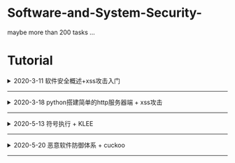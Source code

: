# Software-and-System-Security-
maybe more than 200 tasks ...

# Tutorial

<details>
<summary>2020-3-11 软件安全概述+xss攻击入门</summary>

# 软件安全

## 三大问题

### 有什么安全问题，安全问题产生的原因

#### 二进制方面

1. 内存相关问题
   - 有明确的机制
   - 例子：**缓冲区溢出**，空指针，格式化字符串
2. 逻辑错误问题
   - 多种多样

#### Web方面

1. 典型安全问题
   - **XSS**，**SQL**注入
2. 非典型安全问题：很多
   - 主要是一些代码的逻辑错误，每个漏洞都可能有不同的原理

### 如何去发现~~问题~~ (安全漏洞) -> 漏洞挖掘技术

#### 白盒分析

- 分析**软件的源代码**去寻找问题
- 方法
   - 手工代码分析 -> 软件测试技术 / 代码review。但是软件的源代码通常比较庞大，手工分析起来很费劲
   - 自动化代码分析 -> 典型的技术：符号执行

#### 黑盒分析

- 因为白盒分析数据量大，需投入很多人工，人们寻求简单方法，和白盒分析对立的黑盒发展
- 原理：完全不管软件的内部机理 / 不看源码，把需要分析的软件当做一个黑盒子，看不见 / 根本不去看内部
- 方法：分析**表面现象**
  - 软件：通过输入和输出去猜测内部机制
  - 黑盒分析法，Fuzzing技术(模糊测试)
  
### 如果有人利用这这些安全问题，如何防御

#### 补丁

- 由于软件复杂性，要发现问题及时修补
- 方法
  - 通过**漏洞数据库**来披露和管理各种漏洞，厂家有义务定期发布软件补丁或者更新
  - 软件用户应该**及时升级**软件
  - 第三方人员，如果发现了安全问题，应该**通报**给厂家，而不是在漏洞修补以前，利用漏洞搞破坏，或者不负责任的披露漏洞

#### 防御机制

1. 寻找记录攻击的痕迹，然后分析这些数据
   - 数据的来源分为了主机层面和网络层面
2. 攻击者可能会做哪些方面的伪装，常用的伪装技术有哪些，如何去对抗伪装
   - 方法：加壳脱壳技术 / Rootkit技术

## 研究第一大方面：缓冲区溢出和XSS

- 代表了**二进制软件**和**脚本软件**（包括绝大多数Web软件都是脚本软件开发的）两大技术方向
- 缓冲区溢出虽然比XSS底层，但是更难。XSS虽然比较上层，但是相对比较容易理解
  - 计算机科学的特点就是，越底层的东西，越难
  - 开发操作系统比开发app难多了

## 二进制软件

- 计算机的底层，是CPU直接执行在内存中的机器指令
- C和C++这类编程语言开发的软件，通过编译链接过程，把程序变成CPU可以直接执行的二进制指令
- 这类软件的一个特点也是不可避免的一点：需要直接操作内存(指针)
  - 内存是所有在运行态的软件及其数据保存的地方
  - 内存分为细小的单元，每个单元有一个唯一的地址
- 二进制软件安全问题的根源
  - 所有要访问数据，必须知道数据的地址，要保存新的数据，就必须分配内存，获得可用的地址
  - 地址也是数，如果不小心计算错误，就会访问到不该访问的数据，造成数据的泄露或者破坏。
- 二进制程序的编程，有很大的难度的原因
  - 二进制文件晦涩难懂
  - CPU只能执行二进制指令(是基于物理上的电路)，所以不可能设计得机制太复杂

## 脚本软件

- 在C和C++发展成熟以后，就有人去研究如何降低编程的难度，能否避免程序员编程时直接操作内存，把需要操作内存的地方，都封装起来，屏蔽在编程语言的内部 -> 发明了脚本语言
- 概念：用C和C++这样的二进制程序开一个软件来执行一种新的程序，就是用软件来模拟CPU工作
  - 由于软件的可定制性比CPU就高多了，可以想定义什么指令就定义什么指令
  - 对象与封装：把所有需要操作内存的东西，全部封闭在执行器内部，只给程序员接口，不给程序员操作内存的机会。比如把字符串封装为string**对象**。只能调用string.len()这样的方法来操作这个对象。这样就避免了由于编程不慎造成的内存相关问题，也降低了编程难度
- 如python、java、js、web浏览器这样的脚本程序的执行器都是二进制程序。
- 解决了内存相关问题，有引出了其他的问题
  - 用户输入问题。比如XSS出现的原因如下：web程序存在一种高交互性。web是互联网时代的软件的基本框架，所以会有用户提交数据。为了网页动态的需求，开发了网页的前端脚本，比如js，直接把脚本嵌入到网页中。浏览器只要发现了script标签，就去当做脚本来执行，把网页按照程序员的定制，变的丰富多彩，变得富于变化。但是，恰恰另外一种需求，就是UGC(User Generated Conten 用户生成内容)软件，也就是网页的内容来自于用户提交的内容，比如BBS、博客、微博，电商视频网站的用户评论，都会涉及到用户提交的内容在页面上呈现。**当用户提交的内容里含有脚本**，如果直接将用户提交的内容放在页面上，那么用户提交的内容中的脚本会不会被浏览器解析执行呢？那么一个用户提交了一个脚本就可以在这个页面的所有用户主机上执行呢？用户能提交程序执行了，怎么才能不保证这个程序不是恶意的呢？前端脚本，除了渲染页面元素这样的功能，还有获得用户的输入跳转页面到其他地址等等丰富的功能。

## 实验

### 编写一个简单的html文件

- 要求只要有一个表单，用户就可以在表单中输入数据，向服务器提交。
    
    ```html
    <html>
    <body>
    <form method="post">
            <input type="text">
            <button>提交</button>
        </form>
    </body>
    </html>
    ```

- 保存为index.html文件，用浏览器打开显示如下
  
  <img src="./readmeimg/2020-3-11-img/indexhtml.png" width=50%>

### 搭建一个web服务器

- 如果这个html是放在web服务器上，用户输入了数据，点击提交，浏览器就会把编辑框中的数据封装为一个POST请求，发现服务器。服务器会把这个数据发给后端脚本来处理。
- 通过定义form的属性来指明需要哪个脚本文件来处理
  - 比如PHP程序，他有一个POST超级变量，当用户提交了数据以后，对应的php脚本的post变量就是用户提交的数据
  - 假设服务器现在把用户提交的数据放在user_input.html的body标签中。然后保存在服务器文件的根目录中。当有网站的用户访问 http://xxxx.com/user_input.html 的时候，就会看到刚才那个表单用户提交的内容。当然实际的情况是这两个用户可能不是同一个用户，于是A用户提交的内容B用户就访问到了。
  - 当服务器脚本是原封不动的把用户输入的数据写到html里时，如果用户提交的数据中包括`<script>标签`，就会被执行。比如alert函数，弹出一个消息框，`<script>alert('xss attack')</script>`；比如给window.location.href赋值，能让用户莫名其妙的跳转到另外一个网站
- 最简单的实验环境
  - 在vscode中，安装一个php插件，然后编写一个简单的php脚本，调试运行这个脚本
  - F5 vscode会自动选择脚本运行的方式，把用户的表单输入写入到html文件
  - 通过浏览器访问这个文件html文件，这就是一个最简单的xss运行环境了。
- 实际的XSS漏洞可能很复杂，比如还会有数据库、登录等。另外，编程语言也不限于php，java、python也可以

### 问题

- 当编写的代码中出现中文，在网页上显示乱码
  - 编码问题，head标签里通过meta指定

# 教学网站

http://programtrace.com/

# 软件安全能力清单 

**要求：对照清单，上面所有的东西都掌握，一项项检测自己的能力**

</details>

---

<details>
<summary>2020-3-18 python搭建简单的http服务器端 + xss攻击</summary>

# 使用python内置的库开发一个基本的http服务器端

- [测试代码](./readmeimg/2020-3-18-img/httpserver.py)
- 使用python原生的cgi和http.server两个库运行的一个简单的http服务器程序
  - 因为没有使用第三方库，所有不需要使用pip安装依赖
  - 运行比较简单
  - 公共网关接口（Common Gateway Interface，CGI）是Web 服务器运行时外部程序的规范，按 CGI 编写的程序可以扩展服务器功能

## 讲解代码

```python
# -*- coding: utf-8 -*-

import sys
import cgi
from http.server import HTTPServer, BaseHTTPRequestHandler

class MyHTTPRequestHandler(BaseHTTPRequestHandler):
    field_name = 'a'
    form_html = \
        '''
        <html>
        <body>
        <form method='post' enctype='multipart/form-data'>
        <input type='text' name='%s'>
        <input type='submit'>
        </form>
        </body>
        </html>
        ''' % field_name

    def do_GET(self):
        self.send_response(200)
        self.send_header("Content-type", "text/html")
        self.end_headers()
        try:
            file = open("."+self.path, "rb")
        except FileNotFoundError as e:
            print(e)
            self.wfile.write(self.form_html.encode())
        else:
            content = file.read()
            self.wfile.write(content)

    def do_POST(self):
        form_data = cgi.FieldStorage(
            fp=self.rfile,
            headers=self.headers,
            environ={
                'REQUEST_METHOD': 'POST',
                'CONTENT_TYPE': self.headers['Content-Type'],
            })
        fields = form_data.keys()
        if self.field_name in fields:
            input_data = form_data[self.field_name].value
            file = open("."+self.path, "wb")
            file.write(input_data.encode())

        self.send_response(200)
        self.send_header("Content-type", "text/html")
        self.end_headers()
        self.wfile.write(b"<html><body>OK</body></html>")


class MyHTTPServer(HTTPServer):
    def __init__(self, host, port):
        print("run app server by python!")
        HTTPServer.__init__(self,  (host, port), MyHTTPRequestHandler)


if '__main__' == __name__:
    server_ip = "0.0.0.0"
    server_port = 8080
    if len(sys.argv) == 2:
        server_port = int(sys.argv[1])
    if len(sys.argv) == 3:
        server_ip = sys.argv[1]
        server_port = int(sys.argv[2])
    print("App server is running on http://%s:%s " % (server_ip, server_port))

    server = MyHTTPServer(server_ip, server_port)
    server.serve_forever()

```

### 运行代码

- 使用`python httpserver.py`或者`py httpserver.py`
  - 使用vscode调试代码，在同目录下会自动生成一个`.vscode`的目录，目录下生成`launch.json`文件，配置如下
        
    ```json
    {
        // 使用 IntelliSense 了解相关属性。 
        // 悬停以查看现有属性的描述。
        // 欲了解更多信息，请访问: https://go.microsoft.com/fwlink/?linkid=830387
        "version": "0.2.0",
        "configurations": [
            {
                "name": "Python: 当前文件",
                "type": "python",
                "request": "launch",
                "program": "${file}",
                "console": "integratedTerminal"
            }
        ]
    }
    ```

- 在浏览器的访问网址为`127.0.0.1:8080/a.html`
  
  <img src="./readmeimg/2020-3-18-img/a-html.png" width=50%>

### 主要的父类与子类

#### http methods

- [http请求下的多种methods](https://developer.mozilla.org/en-US/docs/Web/HTTP/Methods)
  - 通常使用得最多的，是 GET 和 POST
  - 直接在浏览器中输入链接，浏览器拿到地址以后，默认是采用 GET 方式向服务器发送请求，GET 方式最常见。
  - 表单使用的 post 方法提交数据 `<form method='post' enctype='multipart/form-data'>`
  - 通常来说，从服务器获取数据，使用 get 方法，向服务器提交数据，使用 post 方法
  - 其他的方法，在现在的web应用程序中，用到的很少

#### MyHTTPServer类

- MyHTTPServer类，是继承自原生的HTTPServer，重写 init 函数，增加了打印输出语言
- 然后直接调用父类 HTTPServer 的 init 函数传递了服务器运行需要的地址、端口等参数，我们的监听地址和端口是 0.0.0.0:8080

  ```py
  class MyHTTPServer(HTTPServer):
      def __init__(self, host, port):
          print("run app server by python!")
          HTTPServer.__init__(self,  (host, port), MyHTTPRequestHandler)
  ```

#### MyHTTPRequestHandler

- MyHTTPRequestHandler 类，这个是 HTTPServer 的回调，用来处理到达的请求，也就是 0.0.0.0:8080 上有任何的 HTTP 请求到达时，都会调用 MyHTTPRequestHandler来处理
  - MyHTTPRequestHandler 直接继承自 BaseHTTPRequestHandler
  - 重写了父类的 do_GET和do_POST两个方法
  - 这个HTTP请求的处理类是整个代码的主体，也是出问题的地方
  - 在 python 的 BaseHTTPRequestHandler 类中 ，do_XXX函数，就是处理对应的客户端请求的函数。代码指定了 MyHTTPRequestHandler 来处理 http 请求，那么当用 GET 方法请求，就会调用 do_GET，POST 方法请求，就会调用 do_POST函数
  - 浏览器所发送的数据包里包括请求类型， 在 http 的 headers里，会说明方法。
  - 这是python最基本的http 服务器的方式

### 其他处理

- 通常，一个静态的http服务器，这里的路径就是 http 服务器根目录下的文件，动态服务器可能是文件和参数，或者是对应其他服务器后台的处理过程
  - self.path 是这个请求的路径
  - 例如 http://127.0.0.1:8080/a.html 。其中 http://127.0.0.1:8080是协议服务器地址和端口。/a.html就是路径
  - 例如 http://127.0.0.1:8080/a.php?p1=x 。指定由 a.php 来处理这个请求，参数是 p1=x 。问号后面是参数，可以有多个
- 一般来说，如果读的文件不存在，应该返回404
  - self.send_response(200) 按照协议应该是404
  - 则这里的处理为 如果指定的文件不存在，还是返回200，表示请求路径是正确的，可以处理，然后返回一个默认的页面。这个页面是 form_html的变量，在FileNotFoundError异常处理过程中写回
  - self.wfile 和 self.rfile 对应 http 响应和请求的 body 部分
- GET处理完成以后，浏览器就拿到了 200 状态的  "Content-type" 为 "text/html" 的 form_html
- 在浏览器刷新是重复上一次的POST请求，所以会提示是否要重新提交表单

### 调试运行

- 在 def do_GET 下断点，刷新浏览器，代码就会断点命中中断。
- 结合浏览器，抓包看看 http 请求和响应的数据格式 （用抓包器或者浏览器的调试模式观察）

#### 浏览器调试模式

- 打开浏览器的调试模式(chrome > 菜单 > 更多工具 > 开发者工具)
- 在sources这个标签下看到服务器向浏览器返回的数据，即 form_html 变量
  - 这一段 html 浏览器渲染出来，就是那个带一个编辑框的表单- 表单指定了使用post方式向服务器提交数据
  
    <img src="./readmeimg/2020-3-18-img/sourcetab.png">

- 在network tab里可以看到完整的请求响应过程
  
  <img src="./readmeimg/2020-3-18-img/networktab.png">

  - 完整的网络数据，其中 header 里就说了 GET 或者 POST 、返回的状态码200等等
    
    <img src="./readmeimg/2020-3-18-img/headers.png">

- 在表单中填入数据，点提交按钮，然后服务器的 do_POST 函数被调用。通过 cgi.FieldStorage解析了客户端提交的请求，原始的请求的头部在self.headers。body部分在self.rfile。解析完成以后放到 form_data变量里，其中 form_data['field_name'].value 是在编辑框中填入的数据
  ```py
  form_data = cgi.FieldStorage(
            fp=self.rfile,
            headers=self.headers,
            environ={
                'REQUEST_METHOD': 'POST',
                'CONTENT_TYPE': self.headers['Content-Type'],
            })
  ```

### 使用场景

- 通常，一个服务器会根据业务逻辑处理用户提交的数据，比如用户发表的商品评论，比如在线教学系统中填入的作业一般会写入数据库。但是这些数据，在某些情况下又会被显示出来，比如其他用户查看别人的商品评论的时候，比如老师查看学生的作业时。
- 为了模拟这个过程，简化了一下，没有用户系统，也没有数据库，直接写入了 path 对应的文件。
- 处理用户提交，写入文件
  ```py
  fields = form_data.keys()
  if self.field_name in fields:
      input_data = form_data[self.field_name].value
      file = open("."+self.path, "wb")
      file.write(input_data.encode())
  ```
  - fields = form_data.keys()是获取表单中的键值对，因此使用.value得到输入的值：这里获得是对应的是form中input的name `<input type='text' name='%s'>`
  - 表单以变量名变量值的方式组织，input的name相当于变量名，填入的数据就是变量值
  - python的cgi.FieldStorage将form组织为python的dict数据类型，所以可以通过  form_data['field_name'].value 获得所填入的数据
- 如果写入成功，就返回一个 200 状态的 OK 
  ```py
  self.send_response(200)
  self.send_header("Content-type", "text/html")
  self.end_headers()
  self.wfile.write(b"<html><body>OK</body></html>")
  ``` 

## 漏洞

- 如果向网页中填入了 123 ，那么123被写入了a.html文件。执行完成后，同目录下会多一个a.html，内容为123。然后下次再访问 http://127.0.0.1:8080/a.html 时，在浏览器地址栏里回车。由于这个时候a.html已经存在了，所以是运行的部分是
  ```py
  else:
      content = file.read()
      self.wfile.write(content)
  ```
  - 会直接把文件内容会写给浏览器
  - 这里是在简化模拟用户提交数据 > 存入数据 > 其他用户获取这个数据的过程
  
  <img src="./readmeimg/2020-3-18-img/httpserver1.gif">

- XSS漏洞
  - 再访问一个不存在的页面，比如b.html，又会出现那个默认的form。这时输入`<html><body><script>alert('XSS')</script></form></body></html>`，然后在访问b.html的时候，整个页面被载入 script 在浏览器上执行，也就是**用户提交的数据被执行了**

    <img src="./readmeimg/2020-3-18-img/httpserver-xss.gif">

  - 重新开一个页面，在c.html中填入`<html><body><script>window.location.href='http://by.cuc.edu.cn'</script></form></body></html>`。下次再访问c.html的时候。页面跳转了。`window.location.href='http://by.cuc.edu.cn'` 这段脚本的功能是实现了跳转
        
- 理论上，任何的js都是可以被执行的。js可以实现非常丰富的功能。比如可以骗取用户扫码、支付，实际到黑客的账户。如果是没有基本防御措施的网站，这段会被放进服务器数据库里，然后别人提交了数据就自动跳转到这个网站。比如有一个商品A，用户在评论里输入了一段js代码。如果服务器不做处理直接保存。后面的用户访问商品A、看评论，前一个用户输入的代码就会在其他用户的页面上执行。

### Furthermore

- 如果大家在浏览器中访问 http://127.0.0.1:8080/httpserver.py ，则在sources中显示全部完整的源代码。由于服务器没有做任何过滤，只要是存在的文件，就发送给客户端
  - 现在黑客可以知道我整个后台的逻辑了。
  - 如果还有一些配置文件，比如数据库地址和访问口令等。那就更严重了
  - 更严重的是，黑客甚至可以注入后端代码。由于我们是回写到文件，可以构造一个http post请求，把httpserver.py文件改写了。但是构造这个请求用浏览器就不行了，需要采用curl等更基础的工具裸写post请求发送给服务器的
- 在调试工具的 elements tab，由于后台只处理名为a的表单项写入文件，所以我们需要把input的把 name="%s" 改为 name="a" 再提交。改为以后，同时在提交框中输入‘hahaha’提交。此时httpserver.py，它变为'hahaha'，只是注入一个hahaha 服务器就挂了，再也跑不起来了。
  
  <img src="./readmeimg/2020-3-18-img/httpserver-xss3.gif">

- 所以，这是一个及其简单，但是漏洞百出的web服务器。这就是不做任何过滤，直接写入数据的危害。

## 参考资料

- [http methods](https://developer.mozilla.org/en-US/docs/Web/HTTP/Methods)

</details>

---

<details>
<summary>2020-5-13 符号执行 + KLEE</summary>


# 符号执行

## 黑盒测试

黑盒测试主要通过操纵其公开接口对软件进行评估，其中最知名的黑盒测试是模糊测试（Fuzzing）

模糊测试把测试对象当做一个黑盒子，不深入理解内部原理。模糊测试或者模糊化是一种软件测试技术，通常是自动化或者半自动化的，它能提供有效的、未预期的、随机的数据作为程序的输入

模糊测试能产生很多崩溃，分析人员通过这些崩溃作为分析问题的起点，以便确定漏洞的可利用性。然而，因为对程序控制流缺乏语义上的理解，模糊测试有代码覆盖率低的缺陷，即使是当前最高级的模糊测试技术也很难完全覆盖大型程序的所有路径

举个例子，对于以整形数据为路径分支条件，含有长为32比特的常量的约束等式条件（如if(v==4)），Fuzzing测试仍然有可能达到其上限次数（2^32次尝试）才能找到使得此等式为true的值，那么这个if为true分支被测试到的可能性极低

**毕竟不看代码，完全瞎试是Fuzzing的精髓嘛**

## 符号执行

符号执行就是为解决这个问题而设计的

符号执行作为一种能够系统性探索程序执行路径的程序分析技术，能有效解决模糊测试冗余测试用例过多和代码覆盖率低这两个问题。

与模糊测试的思路不一样，符号执行是一种程序分析技术，是白盒测试技术，基于程序分析 / 或者说是一种程序分析技术，需要解析程序的源码（或者至少是反汇编后的汇编代码）

### 主要思想

以**符号输入**代替程序的实际输入，以**符号值**代替程序运行过程中的实际值，并以**符号布尔表达式**表示程序中的分支条件。这样，一条程序执行路径就包含了一系列的符号变量、表达式赋值以及约束条件等，程序中的各路径的信息能以符号的形式被完整记录和保存

我们把**某条执行路径上的所有分支条件所组成的约束集**（Constraint Set）称为路径约束或路径条件（PC, Path Constraint，Path Condition）。符号执行的主要目的是通过对路径约束的求解来判断此条路径的可达性（Feasibility），并能给出执行此条路径的实际测试输入

简单来说，符号执行的目的是**覆盖程序执行的每一个分支**。方法就是查看和收集程序执行过程中每一个分支条件的具体条件，把这些具体条件收集起来，变成一个数学的表达式，然后通过一些方法自动化的求解这些表达式，得到满足执行程序的路径的具体的输入的值，就可以覆盖特定的程序分支了

### 例子讲解

<img src="./readmeimg/2020-5-13-img/tree.png">

左边的是一段示例代码，一共13行，包括两个函数，一个main函数，一个foo函数

程序有两个输入，从外部读入的数据x和y

foo函数以x和y作为条件，内部有分支

假设在第五行有一个bug，需要一种自动化的方法来找出这个bug

Fuzzing技术在某些特定情况下有可能极其小的概率才能覆盖到特定分支，所以Fuzzing技术最大的问题就是代码覆盖率不高。对于穷尽每个执行路径目标来说有点难

符号执行在解析代码的情况下，首先把程序的**每一个分支**画出来，形成一个称为**符号执行树**的数据结构 
- 类似程序的控制流程图
- 要明确每个分支的具体的执行路径条件
- 比如第一个分支的执行条件是y>x，第二个分支的执行条件是y<z+10。x和y都是输入数据，在数学上来说，都是未知数。如果我们能够有一种方法，可以求解 y>x 的一个满足解和一个不满足解，就找到了覆盖两个分支的两个测试用例。同样，对第二分支来说，在满足 y>x 的情况下，同时再满足 y<z+10 或者不满足 y<z+10 ，就能得到两个二级分支的具体的输入数据
- 这里多了一个变量z，通过分析代码发现，z并不是一个新的数据数据，并不是未知数，而是其他未知数赋值而来，所以每一步，我们都记录下这种赋值关系，形成一个“表达式组” > 我们初中的时候学的“不等式组”
- 理论上来讲，每一个程序执行的分支，每一个“执行路径”都有一个**确定的不等式组**作为执行条件，我们称为“约束”。如果能求解到这个不等式组的一个解，那么就可以构造出专门覆盖这条路径的测试数据，称为“约束求解”
- 对于我们想要找的bug > 第五行的代码，最终形成一个这样的“约束条件” > 是这一个具体路径的路径约束
  
  <img src="./readmeimg/2020-5-13-img/constraint.png" width=30%>

#### 求解约束

- 自动化求解，不是人工求解
- 得到一个满足解即可，不用得到解析解 > 只需要得到一个满足这个不等式组的具体的值，就等达到目的
- 如果我们把每一个路径的约束全部求解一遍，那么我们就能得到100%代码覆盖率的测试数据集，能够充分测试一个软件，找出软件中所有潜在的bug和漏洞

#### SAT

**想法很好，难度很大**

符号执行技术在上个世纪70年代被提出之后，受限于当时计算机的计算能力和约束求解技术的不足，并没有取得太大的进展

近年来，由于可满足模理论(SMT)研究以及动态符号执行技术的提出和应用使得符号执行技术研究有了革命性的进展，并已经被学术界和业界广泛应用于**软件测试、漏洞挖掘、模型验证**等领域

基本想法，已经提出来50年了。但是一直找不到一种自动化求解约束表达式的方法，所以停留在理论层面，但是最近十几、二十年情况不一样了，我们有了一种新的方法，并且开发出了工具，可以做到了

抽象一点，布尔可满足性问题（SAT，Boolean Satisfiability Problem），又称为命题可满足性问题（Propositional Satisfiability Problem），通常缩写为SATISFIABILITY或者SAT。布尔可满足性问题主要作用**是在使用某种特定的语言描述对象（变量）的约束条件时，求解出能够满足所有约束条件的每个变量的值**

#### SMT

SAT求解器已经被用于解决模型检查、形式化验证和其它包括成千上万变量和约束条件的复杂问题。但SAT问题是个NP完全问题，具有比较高的复杂度，且直接使用SAT求解器对程序进行分析的话需要需将问题转化为CNF形式的布尔公式，这给转化工作带来很大的困难

数学家已经证明了所有的NPC问题，都可以转化为SAT问题，后来发现一种算法，可以缓解这个问题，并在一定程度上求解。具体算法我们不用去深入了解，因为前人已经开发出工具了，简而言之是一种基于多维空间收敛搜索的方法。这个工具称为 SAT 求解器 / 他的变种SMT 求解器

可满足模理论(SMT，Satisfiability Modulo Theories)主要用于自动化推论（演绎），学习方法，为了检查对于一些逻辑理论的一阶公式的可满足性而提出的。SMT技术主要用于支持可推论的软件验证，在计算机科学领域已经被广泛应用于模型检测（Model Checking），自动化测试生成等。可以被用于检查基于一种或多种理论的逻辑公式的可满足性问题。典型的应用理论主要包括了各种形式的算术运算（Formalizations of Various Forms of Arithmetic），数组（Arrays），有限集（Finite Sets），比特向量（Bit Vectors），代数数据类型（Algebraic Datatypes），字符串（Strings），浮点数（Floating Point Numbers），以及各种理论的结合等

相对于SAT求解器而言，SMT求解器不仅仅支持布尔运算符，而且在使用SMT求解器的解决问题的时候不需要把问题转化成复杂的CNF范式，这使得问题得以简化。上面我们总结出来的“约束求解”问题有自动化的方法了，而且已经有人开发了工具了 > 其中比较优秀的是Z3，微软研究院开发的。

<img src="./readmeimg/2020-5-13-img/SMT-tools.png">

#### 约束求解器的使用

- [Z3网页](https://rise4fun.com/z3)
  
  <img src="./readmeimg/2020-5-13-img/Z3-SMT.png" width=50%>

  - 这个是 SMT 求解器使用的一种描述语言，来描述变量之间的约束关系
  - `Is this formula satisfiable?`表明检测这个formula是否可满足的。
  - 简化修改如下
    ```
    ; This example illustrates basic arithmetic and 
    ; uninterpreted functions

    (declare-fun x () Int)
    (declare-fun y () Int)
    (declare-fun z () Int)
    (assert (>= (* 2 x) (+ y z)))
    (assert (= x y))
    (check-sat)
    (get-model)
    (exit)
    ```
    - 运行后的结果为
        ```
        sat
        (model 
            (define-fun z () Int
                0)
            (define-fun y () Int
                0)
            (define-fun x () Int
                0)
        )
        ```
    - formula 按照工具的要求语法，写成一种固定的形式
    - 1、2行是注释
    - 3、4、5三行相当于定义了三个int类型的变量
    - 7、8两行定义两个约束 > 固定语法：运算符写在前面，运算数写在后面。第一个约束表达式实际是：2 * x >= y + z
    - 9、10、11行是要求求解器做三个具体的事情，第一个是检测是否这个表达式是否满足 > 有无解；get-model得到一个具体的满足解，求解器给出了 x=0 y=0 z=0 就能满足两个约束；11行告诉求解器，工作做完了可以退出
- 改写前面例子
    ```
    ; This example illustrates basic arithmetic and 
    ; uninterpreted functions

    (declare-fun x () Int)
    (declare-fun y () Int)
    (declare-fun z () Int)
    (assert (= z (* 2 x)))
    (assert (> y x))
    (assert (< y (+ z 10)))
    (check-sat)
    (get-model)
    (exit)
    ```
    输出
    ```
    sat
    (model 
        (define-fun y () Int
            0)
        (define-fun x () Int
            (- 1))
        (define-fun z () Int
            (- 2))
    )
    ```

#### SMT-LIB

编程实现这种自动化的格式转化，就能实现一个全自动能完成100%代码覆盖率，生成每一条路径的测试数据的自动化工具

实际上有的SMT求解器都已经标准化了，上面的那种描述语言是所有约束求解器都遵守的输入语言，称为SMT-LIB

SMT-LIB（The satisfiability modulo theories library）自从2003年开始发起的为SMT理论研究提供标准化支持的项目，旨在促进SMT理论的研究和开发

SMT-LIB的目的主要如下：为SMT系统提供标准化严谨的背景理论描述；发展和促进SMT求解器的输入和输出语言；为SMT求解器研究团队建立和提供大型测试集library等。

SMT-LIB的定义：如果对于用户声明(declare)的常量和函数，存在一个解（interpretation）能使全局栈里面的所有的公式集（the set of formulas）为true，则称这些公式集是可满足（satisfiable）的

<img src="./readmeimg/2020-5-13-img/SMT-LIBV2.png" width=70%>

- 这个为SMT-LIB V2语言在实际约束求解中的应用
- declare-fun 命令用于声明一个函数，当函数里面参数为空时，表示声明一个符号常量；
- assert 命令用于添加一个约束式formula到SMT全局栈里面；
- check-sat 命令决定在栈里面的公式（formulas)是否是可满足的，如果是，则返回sat，如果不满足（not satisfiable，即unsatisfiable），则返回unsat，如果求解器无法根据已有的formula决定是否满足，则返回unknown；
- get-value 命令用于在check-sat命令返回的结果是sat的前提下获取满足使SMT求解器全局栈中所有formulas为true的其中的一个解

当前很多非常著名的软件测试工具都采用了符号执行技术，而且已经有很大一部分开放了源代码。例如：NASA的Symbolic (Java) PathFinder，伊利诺大学香槟分校（UIUC）的 CUTE和jCUTE，斯坦福大学（Stanford）的 KLEE, 加利福尼亚大学伯克利分校（UC Berkeley）的 CREST和 BitBlaze，瑞士洛桑联邦理工学院（EPEL）的S2E，卡内基梅隆大学（CMU）的Mayhem和Mergepoint，加利福尼亚大学圣巴巴拉分校（UC Santa Barbara）的angr等。在工业领域也有符号执行工具被广泛使用，如Microsoft(Pex, SAGE, YOGI和PREfix), IBM (Apollo), NASA 和Fujitsu的 (Symbolic PathFinder)等

这些工具发现了很多软件的bug > 比如SAGE，win7三分之一的安全漏洞是它发现的

上面说了这么多符号执行工具，实现过程：根据代码生成符号执行树 > 收集路径的约束 > 转为SMT-LIB格式 > 输入给约束求解器 > 验证路径可达或者不可达，可达的情况下获得解 > 根据解自动构造输入数据

#### [KLEE](https://klee.github.io/)

但是不同的符号执行工具在实现时有不同，比如KLEE只能分析C源码程序，后续的一些工具可以分析二进制程序

KLEE能实现全自动化，唯一的缺点是需要在程序中进行少量的修改

<img src="./readmeimg/2020-5-13-img/KLEE.png" width=50%>

- klee_make_symbolic(&a, sizeof(a), "a") 的作用就是a标记为需要求解的输入数据
- BitBlaze还有一些后续工具，能够实现输入数据的自动识别，更高级一些

使用KLEE一共就几个步骤：准备一份源码，标记要分析的输入数据，编译，使用KLEE来运行编译后的程序，得到KLEE自动生成的测试用例，最后把所有输入测试用例循环输入给被测试程序，完成自动测试

KLEE不是使用的在线版本的示例性质的约束求解器，而是直接调用本地的二进制程序。Windows和Linux下都有Z3的可执行程序，Windows系统中是Z3.exe，可以在官网下载

**KLEE是暴力求解吗？**

##### 实验

- 环境：Linux
- [官方的教程](https://klee.github.io/tutorials/testing-function/)
- 使用KLEE，来完成自动走迷宫
  - https://github.com/grese/klee-maze
  - https://feliam.wordpress.com/2010/10/07/the-symbolic-maze/
  - 把这个迷宫小游戏的代码整理编译运行一下，然后在教程的基础上使用KLEE来完成这个迷宫游戏的自动探路，体验一下符号执行是如何去根据程序分析来自动生成满足特定约束条件、覆盖指定程序执行路径的输入数据的

#### 符号执行的主要问题

##### 路径爆炸

当程序中有循环的时候，按照符号执行树，每一个分支条件都是需要展开，这会造成程序的路径非常多。但循环是程序的一个基本结构，普遍存在的，这种情况要遍历每一个路径，实际路径数量会非常巨大，造成消耗的时间不可行。这个问题称为路径爆炸，路径的数据量是分支数量的指数级，循环更加强了这个问题。

当程序路径非常多，输入变量非常多的时候，会超过SMT求解的求解能力

所以对大型程序，目前符号执行只是一种**辅助性**的手段。但是这种技术是有前景的，随着计算能力的增强，算法的优化和改进，未来可能成为程序分析、程序自动化测试和程序安全性分析的主要的形式化的方法，在软件安全领域有非常重要的应用

</details>

---

<details>
<summary>2020-5-20 恶意软件防御体系 + cuckoo</summary>

# 恶意软件防御体系

## 杀毒软件

- 背景：互联网没有今天这么发达，低速网络条件 - **单机的杀毒软件**
- 机制简单、容易实现，所以杀毒软件很早就被开发出来
- 核心：对系统中的所有文件进行全盘的扫描，将每个文件的**静态特征**，主要是文件类型、文件的hash值得数据与一个数据库中保存的信息进行对比
- 这个数据库中，主要保存的是一些**已经发现**的蠕虫病毒、恶意软件的hash值等静态特征。如果能匹配上，说明扫描到的文件是一个蠕虫病毒或者恶意软件，那么就进行删除。
- 开发杀毒软件的厂家，必须进行**病毒数据库的更新**：把厂家们已经发现的恶意软件加入到病毒数据库中，并让已经安装在客户主机中的杀毒软件定期链接服务器，升级病毒数据库。

## 入侵检测系统

- 在杀毒软件的基础上，人们还开发出了入侵检测系统
- 把数据库和对数据的扫描做成一个单独的设备，这个设备安装在一个网络的入口处，所有进入这个网络的**数据流量**都和**恶意数据的特征库**进行比较，找出其中可能有问题的数据并**拦截**

## 基于静态特征的匹配和查杀机制的缺陷

1. 查杀滞后
   - 杀毒软件能够查杀到的前提，是病毒的特征已经在数据库中。
   - 而这个数据库的特征是人为加入的。如果黑客们开发了一个新的蠕虫病毒或者攻击程序，杀毒软件是无法查杀的。
   - 只有当一个恶意软件已经流行开了，被杀毒软件厂家获得了**样本**，进行了**逆向分析**以后，才能确定其是否恶意，并提取其hash值等静态特征
2. 分析不容易
   - 从获得样本中进行软件的行为分析判断其是否恶意并不容易，需要很多的逆向工程的工作，这个工作需要有非常高的专业技能，同时有非常耗时间
3. 病毒变异容易
   - 恶意程序的源代码在黑客手里，他们要想进行变异，绕过杀毒软件的特征检测非常容易，只需略微进行修改，重新编译，hash就变了

## 改进

面对大规模变异的恶意软件，杀毒软件很可能疲于奔命

### 改进样本的获取渠道

- 原来杀毒软件厂家会在网络中容易被攻击的地方布置一些“陷阱”，如果恶意软件攻击进入了这些陷阱，杀毒软件厂家就获得了样本，这些陷阱就是早期的蜜罐。但是这种蜜罐只对蠕虫病毒等大规模流行的恶意软件有作用，对于一些定点的攻击很难获得样本。
- 后来，有杀毒软件厂家基于**黑白名单机制**，开发了一种直接从用户主机和网络流量中获取大量样本的方法。把一些**已知的可信的正常的软件**加入到一个“白名单”中，就像发一个“良民证”一样，这些软件就不查了。对于已经在黑名单中的文件，全部无条件查杀。对于既不在白名单又不在黑名单中的新的样本，全部回传到服务器。
- 带来新的问题
  1. 可能造成用户隐私泄露，造成用户的反感，甚至卸载防御软件
  2. 虽然解决了样本获取的问题，样本量却变得很大，是否能进行有效的分析变成了问题 -> 解决方法：**自动化程序分析**

### 分析软件行为

- 既然静态特征这么容易被绕过，则从软件行为上来分析
- 静态特征容易伪装，行为特征不容易伪装
- 黑客们再怎么修改源代码，不可能把功能都修改了。
  - 蠕虫病毒，一定会去复制自己，把原有的良好程序修改后嵌入自己（比如熊猫烧香），或者进行网络的扫描，发现可利用的漏洞进入其他系统（比如冲击波病毒）
  - 勒索软件一定会进行全盘加密、下载执行器一定会调用下载和执行相关的API
- 分析软件行为特征的客户端防御软件：主机入侵防御（检测）系统（HIPS或者HIDS）
- 带来新的问题
  - 要想分析行为，必须劫持软件的运行过程。比如采用hook技术，记录软件调用的系统API。但是这种技术，会造成系统运行效率的低下，系统变得很慢很卡；同时还会造成不稳定
  - 这种牺牲了用户系统的性能和稳定性的技术，虽然防御效果比纯静态特征要好得多（也不是十分完美，有一些高级的攻击还是防不住），但是用户却并不喜欢，代价太大

### 从源头上着手

- 蠕虫病毒也好、后门软件间谍程序、勒索软件，所有的有恶意软件，要想在目标系统中搞破坏，非法进入到目标系统，无非两条途径。一是利用**漏洞**，二是利用**社工**(社会工程学)
- 其中漏洞是主要的途径，也是技术上可防御的途径，纷纷加强加强堵漏洞
  1. 出现了漏洞数据库这样的东西，专门披露未知漏洞
  2. 大型的软件厂家，纷纷开发定期的漏洞补丁升级机制，最早最典型的就是微软
  3. 加大软件发布前的安全测试工作。比如采用Fuzzing技术、符号执行技术，先进行自测。那么黑客发现新的位置漏洞的可能性就小一些
- 这种改进的效果比较好。发现的软件漏洞的数量越来越多，修补得越来越快，黑客发现新的未知漏洞的成本越来越高。这也形成了新的趋势，就是个人黑客越来越没有生存空间，蠕虫病毒等没有什么“经济价值”对攻击者没有什么回报的攻击越来越少。
- 但是出现了勒索软件、APT攻击等新的方式，同时也意味着一旦被攻击，后果非常严重

## 现今整体防御体系的架构

1. 在客户端，**轻量级的静态特征匹配为主杀毒软件**并没有消失，还是广泛安装，操作系统自带了杀毒软件，比如Windows Defender等，国内360等装机量仍然非常巨大，但是他们都是轻量级的静态特征匹配为主。更重要的，在客户端，**漏洞的补丁安装和管理**更规范更及时，大多数用户由于各种惨痛经历，也积极打补丁
2. 形成了**专业的位置样本分析系统**(沙箱系统)，不在用户的客户端直接进行行为分析，而是由专业的系统进行样本的行为分析。这样，既能保证分析的准确性，又不影响用户主机的性能和稳定性
   - 专业的网络安全公司，都是大型的软件分析沙箱系统，用于分析新出现的样本，判定其是否恶意，并向客户端及时发布样本特征。

### 防御机制三大块 - 相互关联，高度配合

- 最核心的漏洞管理
- 大型的自动化的程序分析、沙箱和蜜罐系统
- 主机端的静态特征查杀
- 比一开始的杀毒要先进了不少，但是还是有防不住的情况
  - 用户故意不打补丁、长期不升级软件等情况还是会形成漏洞 - 靠管理宣传和教育
  - 防不了社工，比如钓鱼和诈骗邮件等。比如给面试的考生发一个 "录屏软件.exe"这样的钓鱼攻击，诱骗用户主动运行 - 靠管理宣传和教育
  - 防御不了0day漏洞攻击 - 安全研究人员研究的重点
    - 围绕0day漏洞，也就是未知漏洞的挖掘和防御
    - 攻击方和防御方，谁先挖出0day漏洞，谁就占有先手
    - 0day漏洞的挖掘：主流的就是Fuzzing和符号执行

## 在HIPS和沙箱中普遍采用的程序行为分析技术

- 剖析软件，大约可以分为几个层次。从高到底，有**系统级、模块级、函数级、基本块级和指令级**
  - 系统级：就是一个完整的软件。比如我们看Windows系统的任务管理器，就是一个有完整功能的软件系统的监视
    - 一个完整的软件系统，通常是由若干模块组成的，通常会有一个主模块和若干其他功能模块
    - 在Windows系统中，主模块是exe文件，其他功能模块是dll等文件
    - 主模块通常是程序的入口。我们在Windows Sysinternals系列工具中的进程浏览器就可以看到模块级
    - 模块内部的程序组织单元是函数(内部函数和外部函数)
      - 外部函数是一个软件系统自己实现的函数，外部函数是调用的其他第三方软件的接口函数，也包括操作系统的API
      - 函数内部是控制流图和指令。一个控制流图是执行是的若干分支，在控制流图种连续执行的一系列指令集合，中间没有分支的，就是基本块。不能再细分的是指令

### trace和分析

- 这5个层次，都可以进行运行时的trace和分析
  - 层次越高，追踪所获得的信息就越少，但是trace的时间越短
  - 记录一个系统中所有的进程的创建和退出，是非常容易的，几乎不会消耗系统的性能；但是如果记录到每一个指令的运行，那么我们的系统将在全局上有3-4个数量级的性能下降，也就是原来运行1秒钟的程序，需要一个小时左右的时间了。这肯定是不现实的。
  - 如果分析得太粗，可能会漏掉信息，如果分析的太细，数量级太大，又不可行 -> 所以首先需要选择合适的层次进行分析
  - 在现代的沙箱系统中，通常是多个层次结合的
    - 比如先有一个进程的白名单机制。白名单的进程，就不用分析了。比如notepad，calc等，他们是系统自带的一些小应用程序，没有分析的必要，就不浪费时间和资源。对于其他不清楚功能的分析对象，可以逐层深入
    - 进过多年的研究，发现在函数这个层次的分析是效率上可行，而且所能获得信息比较有用的
    - SSDT(System Service Dispatch Table 系统服务分派表) hook
      - Windows系统中的系统调用也是一层一层的，比如之前给大家讲过的kernel32.dll提供了大部分系统管理相关的基础API，有几千个。经过分析发现，kernel32.dll还会调用一个ntdll.dll，这个dll这有几百个函数。ntdll.dll会从用户态进入系统内核态。当ntdll.dll进入到内核态时，就是通过SSDT来确定其所有调用的系统内核函数的地址
      - 从这个意义上来讲，SSDT相当于这个Windows系统内核的导出表。数量在300个函数左右，根据不同的系统版本略有区别，包括了所有重要的系统基础功能。这是一个非常好的监控程序行为的指标
      - 比如，其中打开和创建文件NtCreateFile函数，获取操作系统参数，NtQuerySystemInfomation，创建进程NtCreateProcess等等
      - https://resources.infosecinstitute.com/hooking-system-service-dispatch-table-ssdt/#gref
      - https://github.com/xiaofen9/SSDTHOOK
      - https://www.cnblogs.com/boyxiao/archive/2011/09/03/2164574.html
      - https://ired.team/miscellaneous-reversing-forensics/windows-kernel/glimpse-into-ssdt-in-windows-x64-kernel
      - 如果监控了这个表，应用程序的大部分行为就都能获取了-> **基于系统调用序列的程序行为分析技术**
      - 把一个软件的系统调用序列和已知的恶意软件的系统调用序列进行分类
      - 实现软件行为判定的一种自动化方法：比如把已知的恶意软件的系统调用序列让机器学习进行学习训练，然后再让新的未知样本的系统调用序列用训练好的引擎进行分类判定
    - 有的时候，只是API这个层次还不够，可能还需要到控制流基本或者指令级别

### 方法

- 如何去进行trace，获取程序执行内部的这些信息的
- 首先，调试器是无所不能的。所有的程序执行细节都可以获得。而且高级的调试器是支持自动化的trace的，比如windbg和gdb都可以支持外挂脚本
- 第二，对于API层次，可以用我们熟悉的hook技术
- 第三，对于控制流和指令级别，除了可以用调试器以外，还可以用插桩工具
  - 插桩工具时一类专门用于程序trace的工具，其原理是通过在需要监控的程序点插入桩（记录程序运行的代码），来实现对程序运行过程的记录
  - 最典型的插桩工具时 intel 公司的 pin tools
  - 插桩工具的基本原理是在程序中插pin（桩），在程序运行到有pin位置，pin会调用一个分析者自行编写的回调函数，在回调函数内部完成记录分析或者安装新的桩等工作
  - https://software.intel.com/content/www/us/en/develop/articles/pin-a-dynamic-binary-instrumentation-tool.html

## 重点

1. 现在软件安全防御体系的一个现状和概要的发展过程
2. 在现在的软件安全防御体系中一个非常重要的点，程序行为分析的相关原理和技术

## 沙箱

- 对疑似恶意软件的分析，要在一个隔离环境中进行，是因为恶意软件有可能对环境进行破坏
- 安全研究人员们开发了一种专门的既可以隔离恶意软件（使其恶意行为之限定在虚拟机内部，不会对其他环境造成而已的破坏）同时又可以追踪分析软件行为的的工具 - 沙箱
- 目前应用得最广泛的沙箱是 [cuckoo](https://cuckoosandbox.org/) ，比较幸运的是它的编程接口是 python 的。使用 cuckoo ，可方便的进行程序行为分析，无需过分深入的研究让人头痛的系统内核机制和指令集
- 安装并使用 cuckoo ，任意找一个程序，在 cuckoo 中 trace 获取软件行为的基本数据

</details>

---